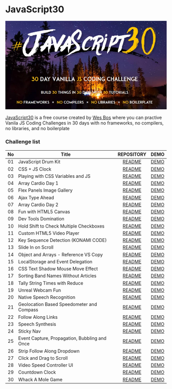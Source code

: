 # JavaScript30
![](Javascript30_cover.jpg)

[JavaScript30](https://javascript30.com/) is a free course created by [Wes Bos](https://github.com/wesbos) where you can practive Vanila JS Coding Challenges in 30 days with no frameworks, no compilers, no libraries, and no boilerplate

### Challenge list
| No | Title | REPOSITORY | DEMO |
| :---: | ---- | :-------: | :-------: |
| 01 | JavaScript Drum Kit | [README](https://github.com/hmothershed/JavaScript30/blob/main/01-Drum-Kit/README.md) | [DEMO](https://hmothershed.github.io/JavaScript30/01-Drum-Kit/) |
| 02 | CSS + JS Clock | [README](https://github/com/hmothershed/JavaScript30/blob/main/02-CSS-and-JS-Clock/README.md) | [DEMO](https://hmothershed.github.io/JavaScript30/02-CSS-and-JS-Clock/) |
| 03 | Playing with CSS Variables and JS | [README]() | [DEMO]() |
| 04 | Array Cardio Day 1 | [README]() | [DEMO]() |
| 05 | Flex Panels Image Gallery | [README]() | [DEMO]() |
| 06 | Ajax Type Ahead | [README]() | [DEMO]() |
| 07 | Array Cardio Day 2 | [README]() | [DEMO]() |
| 08 | Fun with HTML5 Canvas | [README]() | [DEMO]() |
| 09 | Dev Tools Domination | [README]() | [DEMO]() |
| 10 | Hold Shift to Check Multiple Checkboxes | [README]() | [DEMO]() |
| 11 | Custom HTML5 Video Player | [README]() | [DEMO]() |
| 12 | Key Sequence Detection (KONAMI CODE) | [README]() | [DEMO]() |
| 13 | Slide In on Scroll | [README]() | [DEMO]() |
| 14 | Object and Arrays - Reference VS Copy | [README]() | [DEMO]() |
| 15 | LocalStorage and Event Delegation | [README]() | [DEMO]() |
| 16 | CSS Text Shadow Mouse Move Effect | [README]() | [DEMO]() |
| 17 | Sorting Band Names Without Articles | [README]() | [DEMO]() |
| 18 | Tally String Times with Reduce | [README]() | [DEMO]() |
| 19 | Unreal Webcam Fun | [README]() | [DEMO]() |
| 20 | Native Speech Recognition | [README]() | [DEMO]() |
| 21 | Geolocation Based Speedometer and Compass | [README]() | [DEMO]() |
| 22 | Follow Along Links | [README]() | [DEMO]() |
| 23 | Speech Synthesis | [README]() | [DEMO]() |
| 24 | Sticky Nav | [README]() | [DEMO]() |
| 25 | Event Capture, Propagation, Bubbling and Once | [README]() | [DEMO]() |
| 26 | Strip Follow Along Dropdown | [README]() | [DEMO]() |
| 27 | Click and Drag to Scroll | [README]() | [DEMO]() |
| 28 | Video Speed Controller UI | [README]() | [DEMO]() |
| 29 | Countdown Clock | [README]() | [DEMO]() |
| 30 | Whack A Mole Game | [README]() | [DEMO]() |
